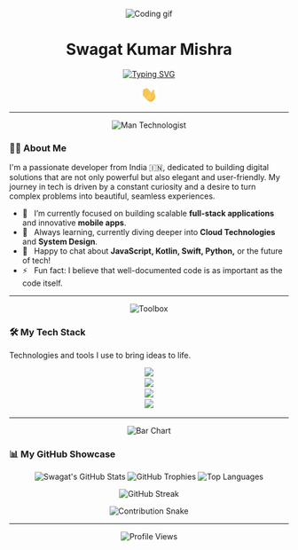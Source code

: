 <!-- 
  NOTE: This is a great place for a custom banner image. 
  You can create one on sites like Canva (1200x300 pixels is a good size).
  Once you have the URL, replace the one below.
-->
<p align="center">
  <img src="https://user-images.githubusercontent.com/73097560/115834477-dbab4500-a447-11eb-908a-139a6edaec5c.gif" alt="Coding gif" />
</p>

<div align="center">
  
  # Swagat Kumar Mishra
  
  <a href="https://git.io/typing-svg"><img src="https://readme-typing-svg.demolab.com?font=Fira+Code&weight=600&size=25&pause=1000&color=3393FF¢er=true&vCenter=true&width=435&lines=Full-Stack+Web+Developer;Android+%26+iOS+Developer;Tech+Enthusiast+%26+Innovator" alt="Typing SVG" /></a>
  
</div>

<p align="center">
  <img src="https://raw.githubusercontent.com/ABSphreak/ABSphreak/master/gifs/Hi.gif" width="30px">
</p>

---

<div align="center">
<img src="https://raw.githubusercontent.com/Tarikul-Islam-Anik/Animated-Fluent-Emojis/master/Emojis/People/Man%20Technologist.png" alt="Man Technologist" width="100" height="100" />
</div>

### 👨‍💻 About Me

I'm a passionate developer from India 🇮🇳, dedicated to building digital solutions that are not only powerful but also elegant and user-friendly. My journey in tech is driven by a constant curiosity and a desire to turn complex problems into beautiful, seamless experiences.

- 🔭   I’m currently focused on building scalable **full-stack applications** and innovative **mobile apps**.
- 🌱   Always learning, currently diving deeper into **Cloud Technologies** and **System Design**.
- 💬   Happy to chat about **JavaScript, Kotlin, Swift, Python,** or the future of tech!
- ⚡   Fun fact: I believe that well-documented code is as important as the code itself.

---

<div align="center">
<img src="https://raw.githubusercontent.com/Tarikul-Islam-Anik/Animated-Fluent-Emojis/master/Emojis/Objects/Toolbox.png" alt="Toolbox" width="100" height="100" />
</div>

### 🛠️ My Tech Stack

Technologies and tools I use to bring ideas to life.

<p align="center">
  <a href="https://skillicons.dev">
    <img src="https://skillicons.dev/icons?i=js,ts,react,nextjs,nodejs,express,py" />
    <br>
    <img src="https://skillicons.dev/icons?i=kotlin,swift,androidstudio,xcode,flutter" />
    <br>
    <img src="https://skillicons.dev/icons?i=mongodb,mysql,postgresql,docker,aws,gcp" />
    <br>
    <img src="https://skillicons.dev/icons?i=git,github,vscode,postman,figma,idea" />
  </a>
</p>

---

<div align="center">
<img src="https://raw.githubusercontent.com/Tarikul-Islam-Anik/Animated-Fluent-Emojis/master/Emojis/Travel%20and%20places/Bar%20Chart.png" alt="Bar Chart" width="100" height="100" />
</div>

### 📊 My GitHub Showcase

<p align="center">
  <!-- GitHub Stats Card -->
  <img src="https://github-readme-stats.vercel.app/api?username=Swagat-Kumar-Mishra&show_icons=true&theme=tokyonight&hide_border=true&count_private=true&include_all_commits=true" alt="Swagat's GitHub Stats" />
  
  <!-- GitHub Trophies -->
  <img src="https://github-profile-trophy.vercel.app/?username=Swagat-Kumar-Mishra&theme=tokyonight&no-frame=true&no-bg=true&margin-w=4" alt="GitHub Trophies" />
  
  <!-- Top Languages Card -->
  <img src="https://github-readme-stats.vercel.app/api/top-langs/?username=Swagat-Kumar-Mishra&layout=compact&theme=tokyonight&hide_border=true&langs_count=10" alt="Top Languages" />
</p>

<p align="center">
  <!-- GitHub Streak -->
  <img src="https://github-readme-streak-stats.vercel.app/?user=Swagat-Kumar-Mishra&theme=tokyonight&hide_border=true" alt="GitHub Streak" />
</p>

<!-- The famous contribution snake -->
<p align="center">
  <img src="https://raw.githubusercontent.com/Swagat-Kumar-Mishra/Swagat-Kumar-Mishra/output/github-contribution-grid-snake.svg" alt="Contribution Snake" />
</p>

---

<p align="center">
  <img src="https://komarev.com/ghpvc/?username=Swagat-Kumar-Mishra&label=Profile%20Views&color=blueviolet&style=for-the-badge" alt="Profile Views"/>
</p>
